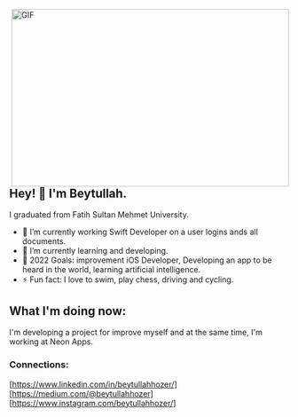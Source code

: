 <img align="right" alt="GIF" src="https://github.com/abhisheknaiidu/abhisheknaiidu/blob/master/code.gif?raw=true" width="500" height="320" />

## Hey! 👋 I'm Beytullah.
  I graduated from Fatih Sultan Mehmet University.
- 🔭 I’m currently working Swift Developer on a user logins ands all documents.
- 🌱 I’m currently learning and developing. 
- 🥅 2022 Goals: improvement iOS Developer, Developing an app to be heard in the world, learning artificial intelligence.
- ⚡  Fun fact: I love to swim, play chess, driving and cycling.

## What I'm doing now:
I'm developing a project for improve myself and at the same time, I'm working at Neon Apps.
<br />

### Connections:

[https://www.linkedin.com/in/beytullahhozer/]
[https://medium.com/@beytullahhozer]
[https://www.instagram.com/beytullahhozer/]

<br />
